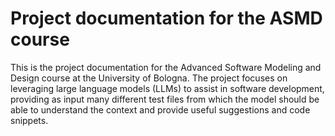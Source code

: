 # Project documentation for the ASMD course

This is the project documentation for the Advanced Software Modeling and Design course at the University of Bologna. The project focuses on leveraging large language models (LLMs) to assist in software development, providing as input many different test files from which the model should be able to understand the context and provide useful suggestions and code snippets.
